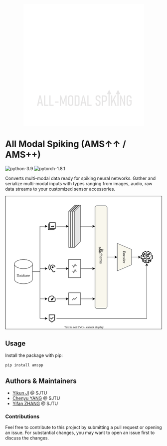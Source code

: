 <center><img src="docs/transparent.svg"></center>

# All Modal Spiking (AMS↑↑ / AMS++)

![python-3.9](https://img.shields.io/badge/Python-3.9%2B-blue.svg) ![pytorch-1.8.1](https://img.shields.io/badge/PyTorch-1.8.1%2B-blue.svg)

Converts multi-modal data ready for spiking neural networks. Gather and serialize multi-modal inputs with types ranging from images, audio, raw data streams to your customized sensor accessories.

![flowchart](docs/flowchart.svg)

## Usage

Install the package with pip:

```bash
pip install amspp
```

## Authors & Maintainers

- [Yikun JI](mailto:jiyikun2002@gmail.com) @ SJTU
- [Chenyu YANG](mailto:yangchenyu0101@gmail.com) @ SJTU
- [Yifan ZHANG](mailto:skylarkie2576@gmail.com) @ SJTU

### Contributions

Feel free to contribute to this project by submitting a pull request or opening an issue. For substantial changes, you may want to open an issue first to discuss the changes.
